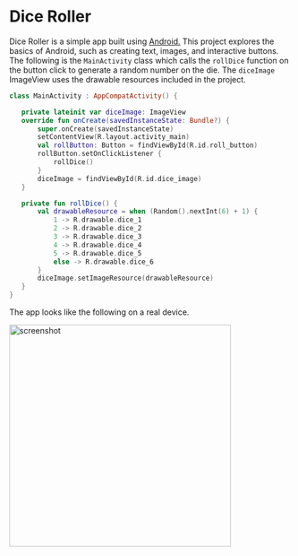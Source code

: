 <h1>Dice Roller</h1>

Dice Roller is a simple app built using [Android.](https://www.android.com/) This project explores the basics of Android, such as creating text, images,
 and interactive buttons. The following is the `MainActivity` class which calls the `rollDice` function on the button click to generate a random number on the die. 
 The `diceImage` ImageView uses the drawable resources included in the project.
 
 ```kotlin
 class MainActivity : AppCompatActivity() {

    private lateinit var diceImage: ImageView
    override fun onCreate(savedInstanceState: Bundle?) {
        super.onCreate(savedInstanceState)
        setContentView(R.layout.activity_main)
        val rollButton: Button = findViewById(R.id.roll_button)
        rollButton.setOnClickListener {
            rollDice()
        }
        diceImage = findViewById(R.id.dice_image)
    }

    private fun rollDice() {
        val drawableResource = when (Random().nextInt(6) + 1) {
            1 -> R.drawable.dice_1
            2 -> R.drawable.dice_2
            3 -> R.drawable.dice_3
            4 -> R.drawable.dice_4
            5 -> R.drawable.dice_5
            else -> R.drawable.dice_6
        }
        diceImage.setImageResource(drawableResource)
    }
}
 ```
 The app looks like the following on a real device.
 
 <img align="left" width=396 src="https://github.com/raveerocks/dice-roller/blob/main/screenshot.png" alt="screenshot" />
 
